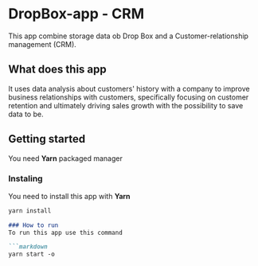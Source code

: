 # DropBox-app - CRM
This app combine storage data ob Drop Box and a Customer-relationship management (CRM). 

## What does this app
It uses data analysis about customers' history with a company to improve business relationships with customers, specifically focusing on customer retention and ultimately driving sales growth with the possibility to save data to be. 

## Getting started
You need **Yarn** packaged manager

###  Instaling
You need to install this app with **Yarn**

```markdown
yarn install

### How to run
To run this app use this command

```markdown
yarn start -o



